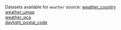 Datasets available for `weather` source: 
[weather_country](https://docs.upgini.com/public/weather/weather_country)  
[weather_umap](https://docs.upgini.com/public/weather/weather_umap)  
[weather_pca](https://docs.upgini.com/public/weather/weather_pca)  
[daylight_postal_code](https://docs.upgini.com/public/weather/daylight_postal_code)  
